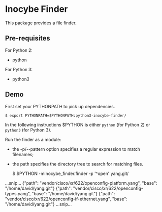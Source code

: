 # Inocybe Finder

This package provides a file finder.

## Pre-requisites

For Python 2:

- python

For Python 3:

- python3

## Demo

First set your PYTHONPATH to pick up dependencies.

    $ export PYTHONPATH=$PYTHONPATH:python3-inocybe-finder/

In the following instructions $PYTHON is either `python` (for Python 2) or `python3` (for Python 3).

Run the finder as a module:
* the -p/--pattern option specifies a regular expression to match filenames;
* the path specifies the directory tree to search for matching files.

    $ $PYTHON -minocybe_finder.finder -p '^open' yang.git/

...snip...
{"path": "vendor/cisco/xr/622/openconfig-platform.yang", "base": "/home/david/yang.git"}
{"path": "vendor/cisco/xr/622/openconfig-types.yang", "base": "/home/david/yang.git"}
{"path": "vendor/cisco/xr/622/openconfig-if-ethernet.yang", "base": "/home/david/yang.git"}
...snip...

